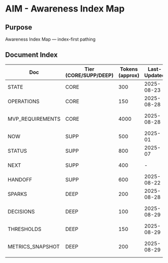 # AIM - Awareness Index Map

## Purpose
Awareness Index Map — index-first pathing

## Document Index

| Doc | Tier (CORE/SUPP/DEEP) | Tokens (approx) | Last-Updated | Purpose/When to read |
| --- | --- | --- | --- | --- |
| STATE | CORE | 300 | 2025-08-23 | System state, current sprint |
| OPERATIONS | CORE | 150 | 2025-08-28 | TLS renewal, AI workflow rules |
| MVP_REQUIREMENTS | CORE | 4000 | 2025-08-28 | Launch requirements, P0 blockers |
| NOW | SUPP | 500 | 2025-01 | Current status, next steps |
| STATUS | SUPP | 800 | 2025-07 | Project status, achievements |
| NEXT | SUPP | 400 | - | Sprint queue, P0 actions |
| HANDOFF | SUPP | 600 | 2025-08-22 | AI collaboration notes |
| SPARKS | DEEP | 200 | 2025-08-28 | Raw ideas, weekly cull |
| DECISIONS | DEEP | 100 | 2025-08-29 | ADR-lite, settled questions |
| THRESHOLDS | DEEP | 150 | 2025-08-29 | Pre-commit triggers |
| METRICS_SNAPSHOT | DEEP | 200 | 2025-08-29 | Scoreboard, 2×/week updates |